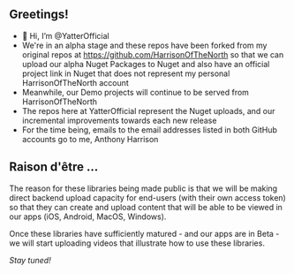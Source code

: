 ## Greetings!

- 👋 Hi, I’m @YatterOfficial
- We're in an alpha stage and these repos have been forked from my original repos at https://github.com/HarrisonOfTheNorth so that we can upload our alpha Nuget Packages to Nuget and also have an official project link in Nuget that does not represent my personal HarrisonOfTheNorth account
- Meanwhile, our Demo projects will continue to be served from HarrisonOfTheNorth
- The repos here at YatterOfficial represent the Nuget uploads, and our incremental improvements towards each new release
- For the time being, emails to the email addresses listed in both GitHub accounts go to me, Anthony Harrison


## Raison d'être ...

The reason for these libraries being made public is that we will be making direct backend upload capacity for end-users (with their own access token) so that they can create and upload content that will be able to be viewed in our apps (iOS, Android, MacOS, Windows).

Once these libraries have sufficiently matured - and our apps are in Beta - we will start uploading videos that illustrate how to use these libraries.

_Stay tuned!_


<!---
YatterOfficial/YatterOfficial is a ✨ special ✨ repository because its `README.md` (this file) appears on your GitHub profile.
You can click the Preview link to take a look at your changes.
--->
